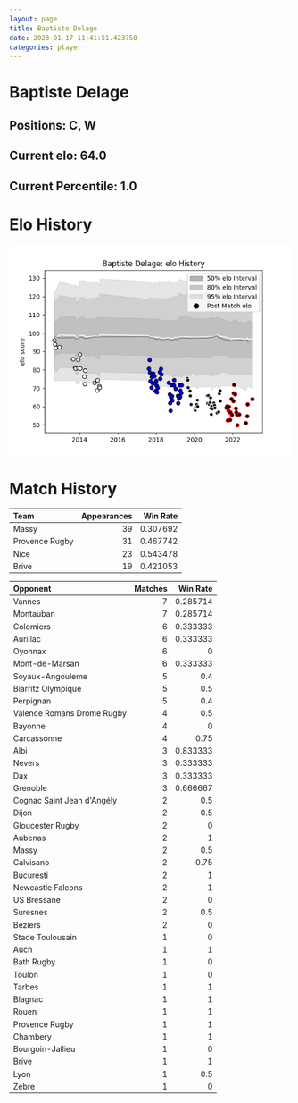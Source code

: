 ```yaml
---  
layout: page  
title: Baptiste Delage  
date: 2023-01-17 11:41:51.423758  
categories: player  
---
```

# Baptiste Delage

## Positions: C, W

## Current elo: 64.0

## Current Percentile: 1.0

# Elo History


![elo history](history_BaptisteDelage.png)
# Match History


| Team           |   Appearances |   Win Rate |
|:---------------|--------------:|-----------:|
| Massy          |            39 |   0.307692 |
| Provence Rugby |            31 |   0.467742 |
| Nice           |            23 |   0.543478 |
| Brive          |            19 |   0.421053 |

| Opponent                   |   Matches |   Win Rate |
|:---------------------------|----------:|-----------:|
| Vannes                     |         7 |   0.285714 |
| Montauban                  |         7 |   0.285714 |
| Colomiers                  |         6 |   0.333333 |
| Aurillac                   |         6 |   0.333333 |
| Oyonnax                    |         6 |   0        |
| Mont-de-Marsan             |         6 |   0.333333 |
| Soyaux-Angouleme           |         5 |   0.4      |
| Biarritz Olympique         |         5 |   0.5      |
| Perpignan                  |         5 |   0.4      |
| Valence Romans Drome Rugby |         4 |   0.5      |
| Bayonne                    |         4 |   0        |
| Carcassonne                |         4 |   0.75     |
| Albi                       |         3 |   0.833333 |
| Nevers                     |         3 |   0.333333 |
| Dax                        |         3 |   0.333333 |
| Grenoble                   |         3 |   0.666667 |
| Cognac Saint Jean d'Angély |         2 |   0.5      |
| Dijon                      |         2 |   0.5      |
| Gloucester Rugby           |         2 |   0        |
| Aubenas                    |         2 |   1        |
| Massy                      |         2 |   0.5      |
| Calvisano                  |         2 |   0.75     |
| Bucuresti                  |         2 |   1        |
| Newcastle Falcons          |         2 |   1        |
| US Bressane                |         2 |   0        |
| Suresnes                   |         2 |   0.5      |
| Beziers                    |         2 |   0        |
| Stade Toulousain           |         1 |   0        |
| Auch                       |         1 |   1        |
| Bath Rugby                 |         1 |   0        |
| Toulon                     |         1 |   0        |
| Tarbes                     |         1 |   1        |
| Blagnac                    |         1 |   1        |
| Rouen                      |         1 |   1        |
| Provence Rugby             |         1 |   1        |
| Chambery                   |         1 |   1        |
| Bourgoin-Jallieu           |         1 |   0        |
| Brive                      |         1 |   1        |
| Lyon                       |         1 |   0.5      |
| Zebre                      |         1 |   0        |